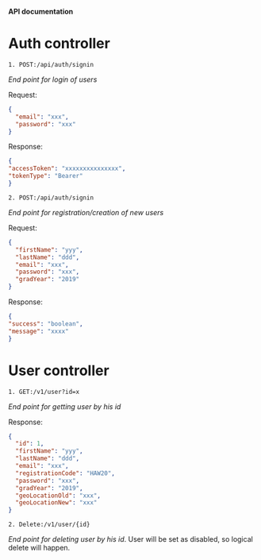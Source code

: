 **API documentation**



 Auth controller
 ==

    1. POST:/api/auth/signin  
 _End point for login of users_

   
 Request:
```json
{
  "email": "xxx",
  "password": "xxx"
}
```    
Response:
```json
{
"accessToken": "xxxxxxxxxxxxxxx",
"tokenType": "Bearer"
}
```


    2. POST:/api/auth/signin
_End point for registration/creation of new users_

 Request:
```json
{
  "firstName": "yyy",
  "lastName": "ddd",
  "email": "xxx",
  "password": "xxx",
  "gradYear": "2019"
}
```    
Response:
```json
{
"success": "boolean",
"message": "xxxx"
}
```


User controller
==
    1. GET:/v1/user?id=x
_End point for getting user by his id_ 

Response:
```json
{
  "id": 1,
  "firstName": "yyy",
  "lastName": "ddd",
  "email": "xxx",
  "registrationCode": "HAW20",
  "password": "xxx",
  "gradYear": "2019",
  "geoLocationOld": "xxx",
  "geoLocationNew": "xxx"
}
```

    2. Delete:/v1/user/{id}
_End point for deleting user by his id_. User will be set as disabled, so logical delete will happen.